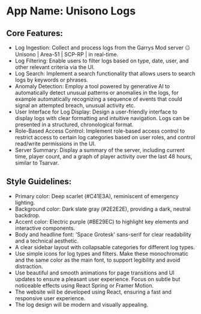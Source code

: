 # **App Name**: Unisono Logs

## Core Features:

- Log Ingestion: Collect and process logs from the Garrys Mod server ۞ Unisono | Area-51 | SCP-RP | in real-time.
- Log Filtering: Enable users to filter logs based on type, date, user, and other relevant criteria via the UI.
- Log Search: Implement a search functionality that allows users to search logs by keywords or phrases.
- Anomaly Detection: Employ a tool powered by generative AI to automatically detect unusual patterns or anomalies in the logs, for example automatically recognizing a sequence of events that could signal an attempted breach, unusual activity etc.
- User Interface for Log Display: Design a user-friendly interface to display logs with clear formatting and intuitive navigation. Logs can be presented in a structured, chronological format.
- Role-Based Access Control: Implement role-based access control to restrict access to certain log categories based on user roles, and control read/write permissions in the UI.
- Server Summary: Display a summary of the server, including current time, player count, and a graph of player activity over the last 48 hours, similar to Tsarvar.

## Style Guidelines:

- Primary color: Deep scarlet (#C41E3A), reminiscent of emergency lighting.
- Background color: Dark slate gray (#2E2E2E), providing a dark, neutral backdrop.
- Accent color: Electric purple (#BE29EC) to highlight key elements and interactive components.
- Body and headline font: 'Space Grotesk' sans-serif for clear readability and a technical aesthetic.
- A clear sidebar layout with collapsable categories for different log types.
- Use simple icons for log types and filters. Make these monochromatic and the same color as the main font, to support legibility and avoid distraction.
- Use beautiful and smooth animations for page transitions and UI updates to ensure a pleasant user experience. Focus on subtle but noticeable effects using React Spring or Framer Motion.
- The website will be developed using React, ensuring a fast and responsive user experience.
- The log design will be modern and visually appealing.